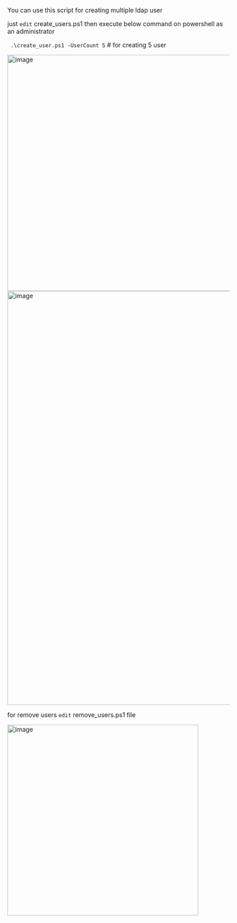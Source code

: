 You can use this script for creating multiple ldap user

just `edit` create_users.ps1 then execute below command on powershell as an administrator

` .\create_user.ps1 -UserCount 5` # for creating 5 user

<img width="536" alt="image" src="https://github.com/user-attachments/assets/ba04bce2-2c5c-479b-ae58-cfcd2fe1ba0e" />

<img width="939" alt="image" src="https://github.com/user-attachments/assets/4b139af0-2429-485b-b640-38354b1bf675" />

for remove users `edit` remove_users.ps1 file

<img width="433" alt="image" src="https://github.com/user-attachments/assets/b82ee828-5963-4588-88a4-3a5b6dc4083a" />


